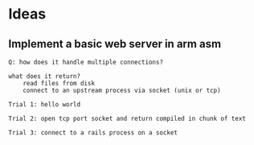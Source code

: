 
# Ideas

## Implement a basic web server in arm asm

    Q: how does it handle multiple connections?

    what does it return?
        read files from disk
        connect to an upstream process via socket (unix or tcp)

    Trial 1: hello world

    Trial 2: open tcp port socket and return compiled in chunk of text

    Trial 3: connect to a rails process on a socket